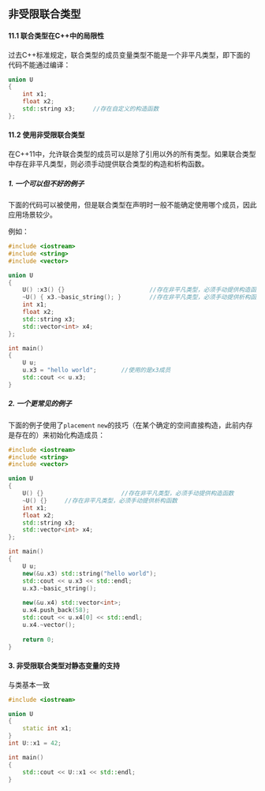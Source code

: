 ## 非受限联合类型

#### 11.1 联合类型在C++中的局限性

​	过去C++标准规定，联合类型的成员变量类型不能是一个非平凡类型，即下面的代码不能通过编译：

```C++
union U
{
    int x1;
    float x2;
    std::string x3;		//存在自定义的构造函数
};
```

#### 11.2 使用非受限联合类型

​	在C++11中，允许联合类型的成员可以是除了引用以外的所有类型。如果联合类型中存在非平凡类型，则必须手动提供联合类型的构造和析构函数。

##### 1. 一个可以但不好的例子

下面的代码可以被使用，但是联合类型在声明时一般不能确定使用哪个成员，因此应用场景较少。

例如：

```C++
#include <iostream>
#include <string>
#include <vector>

union U
{
	U() :x3() {}						//存在非平凡类型，必须手动提供构造函数
    ~U() { x3.~basic_string(); }		//存在非平凡类型，必须手动提供析构函数
    int x1;
    float x2;
    std::string x3;
    std::vector<int> x4;
};

int main()
{
    U u;
    u.x3 = "hello world";		//使用的是x3成员
    std::cout << u.x3;
}
```

##### 2. 一个更常见的例子

下面的例子使用了`placement` `new`的技巧（在某个确定的空间直接构造，此前内存是存在的）来初始化构造成员：

```C++
#include <iostream>
#include <string>
#include <vector>

union U
{
	U() {}						//存在非平凡类型，必须手动提供构造函数
    ~U() {}		//存在非平凡类型，必须手动提供析构函数
    int x1;
    float x2;
    std::string x3;
    std::vector<int> x4;
};

int main()
{
    U u;
    new(&u.x3) std::string("hello world");
    std::cout << u.x3 << std::endl;
	u.x3.~basic_string();
    
    new(&u.x4) std::vector<int>;
    u.x4.push_back(58);
    std::cout << u.x4[0] << std::endl;
    u.x4.~vector();
    
    return 0;
}
```

#### 3. 非受限联合类型对静态变量的支持

与类基本一致

```C++
#include <iostream>

union U
{
    static int x1;
}
int U::x1 = 42;

int main()
{
    std::cout << U::x1 << std::endl;
}
```

